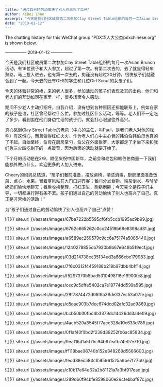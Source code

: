 ```yaml
---
title: "通过自己的劳动愉快了别人也高兴了自己"
author: XiBei Zhao
excerpt: "今天是我们社区成员第二次参加Clay Street Table组织的每月一次Asian Brunch活动，有16位孩子和大人参加。一上午的体验非常的棒，来的老人很多，参加活动的孩子们表现及其的出色，他们和老人们的互动如同在家里一样，很多场面令人感动。"
date: "2019-01-12"
---
```


The chatting history for this WeChat group "PDX华人大公益pdxchinese.org" is shown below.

—————  2019-01-12  —————

今天是我们社区成员第二次参加Clay Street Table组织的每月一次Asian Brunch活动，有16位孩子和大人参加，超过了第一次。有第二次去的，去了就显得轻车熟路，马上投入进去，也有第一次去的，拘谨没有超过20分钟，很快孩子们就融合到了一起。今天去的还有OES的学生和几位Girl Scout的女孩子们。

今天的体验非常的棒，来的老人很多，参加活动的孩子们表现及其的出色，他们和老人们的互动如同在家里一样，很多场面令人感动。

期间不少老人主动打招呼，自我介绍，没有想到各种原因还都能联系上，例如自家的孩子是谁，社区曾经帮过什么忙，参加过社区什么活动，等等。老人们不一定吃了多少，看到围在他们身边忙活的孩子们，就会打心眼里往外高兴。

真心感谢Clay Street Table的老包（中心的主任，叫Paul，是我们老人对他的戏称）有这份心，而且做得红红火火。作为老人们心中主心骨的韩伯伯韩伯母也真的了不起，自始至终，伯母在厨房掌勺，伯父在外面张罗，大家都走了才坐下来和我们急三火四吃剩下的一点饭菜，因为后面的活动就要开始了。

下个月的活动是在2/9，顺便庆祝中国新年，之前会和老包和韩伯伯商量一下我们能额外做点什么，欢迎更多的人加入进来。

Cheery的妈妈总结道，“孩子们餐前准备，摆放桌椅，清洁消毒，厨房里面准备饭菜、点心、水果，冒着寒风站在大门口迎宾客；餐间分发食物，端茶倒水，与爷爷奶奶们愉快地聊天；餐后收拾整理，打扫卫生，刷锅刷碗；今天完全是孩子们主导，一切都进行得有条不紊。孩子们通过自己的劳动愉快了别人也高兴了自己。真正是非常棒的活动！”

为“孩子们通过自己的劳动愉快了别人也高兴了自己”点赞！

![]({{ site.url }}/assets/images/67ba7222b5595df6fb5cdb1995ac9b99.jpg)

![]({{ site.url }}/assets/images/6762c665262c0cc24519b68e8398ad81.jpg)

![]({{ site.url }}/assets/images/a6589ec259579c9cc6a75174a5085440.jpg)

![]({{ site.url }}/assets/images/1240278855cb7920b9b67e649b519ecf.jpg)

![]({{ site.url }}/assets/images/03d214738ec35134ed3a666cbe179983.jpg)

![]({{ site.url }}/assets/images/7f6c0312f4459188b219b97dbb4b1f14.jpg)

![]({{ site.url }}/assets/images/f5297370b5bad5310498f18e19900fc8.jpg)

![]({{ site.url }}/assets/images/cec9c5dffe5402ca7e19774dd599a595.jpg)

![]({{ site.url }}/assets/images/28f7874472d08f6a36de337ec53a07fe.jpg)

![]({{ site.url }}/assets/images/d5aae903b7dee674dcd02afc32ad9869.jpg)

![]({{ site.url }}/assets/images/bcb50b00fbc4b3379dc14426dd3a4e09.jpg)

![]({{ site.url }}/assets/images/4acb520a3545f77ace328a10c633d789.jpg)

![]({{ site.url }}/assets/images/0f1af40f0bd2f238d39252fb6ac85834.jpg)

![]({{ site.url }}/assets/images/9eaf16d1a5f75c94b67eafb74e07e710.jpg)

![]({{ site.url }}/assets/images/ff118bae08740b152e349268d5666600.jpg)

![]({{ site.url }}/assets/images/fedd38ec583c1b85961525a9be7f77b0.jpg)

![]({{ site.url }}/assets/images/c10b17e64e62a2b81121a7a3bf917ead.jpg)

![]({{ site.url }}/assets/images/289d60f94bfe8598060e26cfebbaf87c.jpg)
